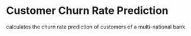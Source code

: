 # Customer Churn Rate Prediction
calculates the churn rate prediction of customers of a multi-national bank
